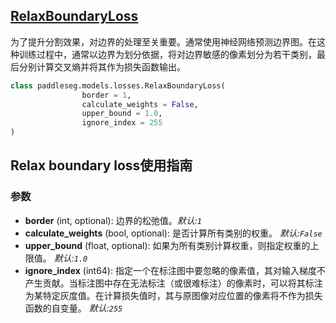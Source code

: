 ## [RelaxBoundaryLoss](../../../paddleseg/models/losses/decoupledsegnet_relax_boundary_loss.py)
为了提升分割效果，对边界的处理至关重要。通常使用神经网络预测边界图。在这种训练过程中，通常以边界为划分依据，将对边界敏感的像素划分为若干类别，最后分别计算交叉熵并将其作为损失函数输出。
```python
class paddleseg.models.losses.RelaxBoundaryLoss(
                border = 1,
                calculate_weights = False,
                upper_bound = 1.0,
                ignore_index = 255
)
```

## Relax boundary loss使用指南

### 参数
* **border**  (int, optional): 边界的松弛值。*默认:``1``*
* **calculate_weights** (bool, optional): 是否计算所有类别的权重。 *默认:``False``*
* **upper_bound** (float, optional): 如果为所有类别计算权重，则指定权重的上限值。 *默认:``1.0``*
* **ignore_index** (int64): 指定一个在标注图中要忽略的像素值，其对输入梯度不产生贡献。当标注图中存在无法标注（或很难标注）的像素时，可以将其标注为某特定灰度值。在计算损失值时，其与原图像对应位置的像素将不作为损失函数的自变量。 *默认:``255``*